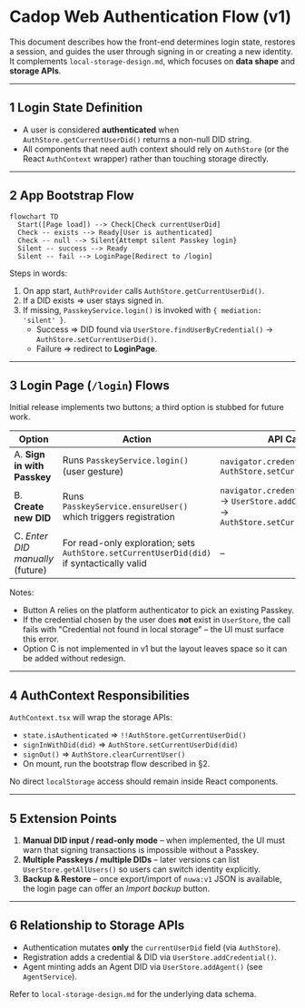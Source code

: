 # Cadop Web Authentication Flow (v1)

This document describes how the front-end determines login state, restores a session, and guides the user through signing in or creating a new identity.  It complements `local-storage-design.md`, which focuses on **data shape** and **storage APIs**.

---

## 1  Login State Definition

* A user is considered **authenticated** when
  `AuthStore.getCurrentUserDid()` returns a non-null DID string.
* All components that need auth context should rely on `AuthStore` (or the React `AuthContext` wrapper) rather than touching storage directly.

---

## 2  App Bootstrap Flow

```mermaid
flowchart TD
  Start([Page load]) --> Check[Check currentUserDid]
  Check -- exists --> Ready[User is authenticated]
  Check -- null --> Silent{Attempt silent Passkey login}
  Silent -- success --> Ready
  Silent -- fail --> LoginPage[Redirect to /login]
```

Steps in words:
1. On app start, `AuthProvider` calls `AuthStore.getCurrentUserDid()`.
2. If a DID exists ⇒ user stays signed in.
3. If missing, `PasskeyService.login()` is invoked with `{ mediation: 'silent' }`.
   * Success ⇒ DID found via `UserStore.findUserByCredential()` → `AuthStore.setCurrentUserDid()`.
   * Failure ⇒ redirect to **LoginPage**.

---

## 3  Login Page (`/login`) Flows

Initial release implements two buttons; a third option is stubbed for future work.

| Option | Action | API Calls |
|--------|--------|-----------|
| A. **Sign in with Passkey** | Runs `PasskeyService.login()` (user gesture) | `navigator.credentials.get` → `AuthStore.setCurrentUserDid()` |
| B. **Create new DID** | Runs `PasskeyService.ensureUser()` which triggers registration | `navigator.credentials.create` → `UserStore.addCredential()` → `AuthStore.setCurrentUserDid()` |
| C. *Enter DID manually* (future) | For read-only exploration; sets `AuthStore.setCurrentUserDid(did)` if syntactically valid | – |

Notes:
* Button A relies on the platform authenticator to pick an existing Passkey.
* If the credential chosen by the user does **not** exist in `UserStore`, the call fails with "Credential not found in local storage" – the UI must surface this error.
* Option C is not implemented in v1 but the layout leaves space so it can be added without redesign.

---

## 4  AuthContext Responsibilities

`AuthContext.tsx` will wrap the storage APIs:

* `state.isAuthenticated` ⇒ `!!AuthStore.getCurrentUserDid()`
* `signInWithDid(did)` ⇒ `AuthStore.setCurrentUserDid(did)`
* `signOut()` ⇒ `AuthStore.clearCurrentUser()`
* On mount, run the bootstrap flow described in §2.

No direct `localStorage` access should remain inside React components.

---

## 5  Extension Points

1. **Manual DID input / read-only mode** – when implemented, the UI must warn that signing transactions is impossible without a Passkey.
2. **Multiple Passkeys / multiple DIDs** – later versions can list `UserStore.getAllUsers()` so users can switch identity explicitly.
3. **Backup & Restore** – once export/import of `nuwa:v1` JSON is available, the login page can offer an *Import backup* button.

---

## 6  Relationship to Storage APIs

* Authentication mutates **only** the `currentUserDid` field (via `AuthStore`).
* Registration adds a credential & DID via `UserStore.addCredential()`.
* Agent minting adds an Agent DID via `UserStore.addAgent()` (see `AgentService`).

Refer to `local-storage-design.md` for the underlying data schema. 